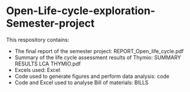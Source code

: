 # Open-Life-cycle-exploration-Semester-project

This respository contains:

- The final report of the semester project: REPORT_Open_life_cycle.pdf
- Summary of the life cycle assessment results of Thymio: SUMMARY RESULTS LCA THYMIO.pdf
- Excels used: Excel
- Code used to generate figures and perform data analysis: code
- Code and Excel used to analyse Bill of materials: BILLS
